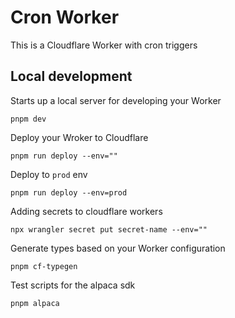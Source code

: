 # Cron Worker

This is a Cloudflare Worker with cron triggers

## Local development

Starts up a local server for developing your Worker
```
pnpm dev
```

Deploy your Wroker to Cloudflare
```
pnpm run deploy --env=""
```

Deploy to `prod` env
```
pnpm run deploy --env=prod
```

Adding secrets to cloudflare workers
```
npx wrangler secret put secret-name --env=""
```

Generate types based on your Worker configuration
```
pnpm cf-typegen
```

Test scripts for the alpaca sdk
```
pnpm alpaca
```
